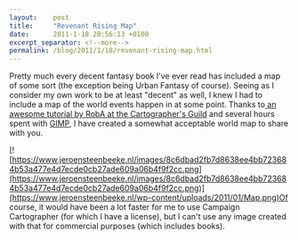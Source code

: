 ```yaml
---
layout:    post
title:     "Revenant Rising Map"
date:      2011-1-18 20:56:13 +0100
excerpt_separator: <!--more-->
permalink: /blog/2011/1/18/revenant-rising-map.html
---
```


Pretty much every decent fantasy book I've ever read has included a map of some sort (the exception being Urban Fantasy of course). Seeing as I consider my own work to be at least &quot;decent&quot; as well, I knew I had to include a map of the world events happen in at some point. Thanks to[ an awesome tutorial by RobA at the Cartographer's Guild](http://www.cartographersguild.com/showthread.php?1142-Award-Winner-Using-GIMP-to-Create-an-Artistic-Regional-RPG-Map) and several hours spent with [GIMP](http://www.gimp.org/), I have created a somewhat acceptable world map to share with you.

<!--more-->
[![https://www.jeroensteenbeeke.nl/images/8c6dbad2fb7d8638ee4bb723684b53a477e4d7ecde0cb27ade609a06b4f9f2cc.png](https://www.jeroensteenbeeke.nl/images/8c6dbad2fb7d8638ee4bb723684b53a477e4d7ecde0cb27ade609a06b4f9f2cc.png)](https://www.jeroensteenbeeke.nl/wp-content/uploads/2011/01/Map.png)Of course, it would have been a lot faster for me to use Campaign Cartographer (for which I have a license), but I can't use any image created with that for commercial purposes (which includes books).